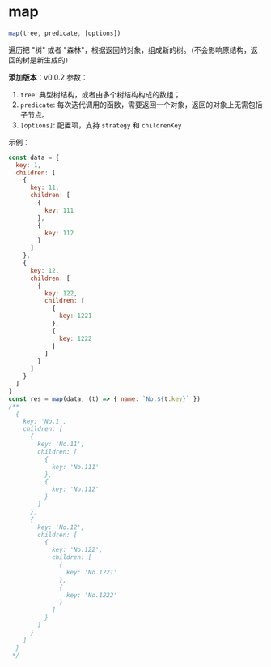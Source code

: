 # map

```js
map(tree, predicate, [options])
```

遍历把 "树" 或者 "森林"，根据返回的对象，组成新的树。（不会影响原结构，返回的树是新生成的）

**添加版本**：v0.0.2
<ClientOnly>
  <demo-foreach />
</ClientOnly>
参数：

1. `tree`: 典型树结构，或者由多个树结构构成的数组；
2. `predicate`: 每次迭代调用的函数，需要返回一个对象，返回的对象上无需包括子节点。
3. `[options]`: 配置项，支持 `strategy` 和 `childrenKey`

示例：

```js
const data = {
  key: 1,
  children: [
    {
      key: 11,
      children: [
        {
          key: 111
        },
        {
          key: 112
        }
      ]
    },
    {
      key: 12,
      children: [
        {
          key: 122,
          children: [
            {
              key: 1221
            },
            {
              key: 1222
            }
          ]
        }
      ]
    }
  ]
}
const res = map(data, (t) => { name: `No.${t.key}` })
/**
  {
    key: 'No.1',
    children: [
      {
        key: 'No.11',
        children: [
          {
            key: 'No.111'
          },
          {
            key: 'No.112'
          }
        ]
      },
      {
        key: 'No.12',
        children: [
          {
            key: 'No.122',
            children: [
              {
                key: 'No.1221'
              },
              {
                key: 'No.1222'
              }
            ]
          }
        ]
      }
    ]
  }
 */
```
